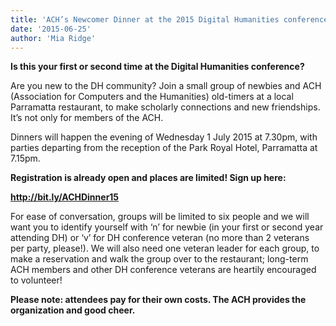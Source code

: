 ```yaml
---
title: 'ACH’s Newcomer Dinner at the 2015 Digital Humanities conference'
date: '2015-06-25'
author: 'Mia Ridge'
---
```

**Is this your first or second time at the Digital Humanities conference?**

Are you new to the DH community? Join a small group of newbies and ACH (Association for Computers and the Humanities) old-timers at a local Parramatta restaurant, to make scholarly connections and new friendships. It’s not only for members of the ACH.

Dinners will happen the evening of Wednesday 1 July 2015 at 7.30pm, with parties departing from the reception of the Park Royal Hotel, Parramatta at 7.15pm.

**Registration is already open and places are limited! Sign up here:**

**<http://bit.ly/ACHDinner15>**

For ease of conversation, groups will be limited to six people and we will want you to identify yourself with ‘n’ for newbie (in your first or second year attending DH) or ‘v’ for DH conference veteran (no more than 2 veterans per party, please!). We will also need one veteran leader for each group, to make a reservation and walk the group over to the restaurant; long-term ACH members and other DH conference veterans are heartily encouraged to volunteer!

**Please note: attendees pay for their own costs. The ACH provides the organization and good cheer.**